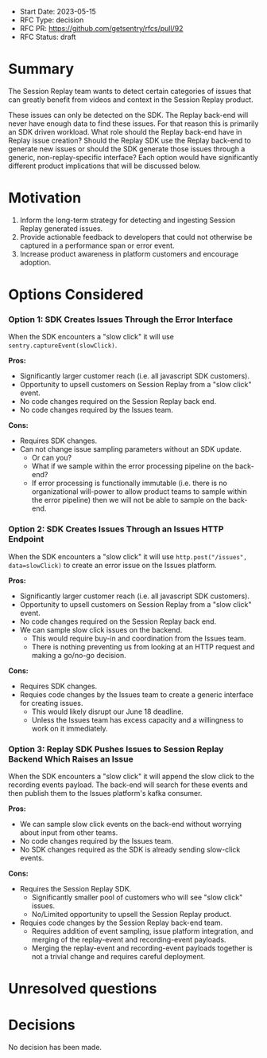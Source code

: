 - Start Date: 2023-05-15
- RFC Type: decision
- RFC PR: https://github.com/getsentry/rfcs/pull/92
- RFC Status: draft

# Summary

The Session Replay team wants to detect certain categories of issues that can greatly benefit from videos and context in the Session Replay product.

These issues can only be detected on the SDK. The Replay back-end will never have enough data to find these issues. For that reason this is primarily an SDK driven workload. What role should the Replay back-end have in Replay issue creation? Should the Replay SDK use the Replay back-end to generate new issues or should the SDK generate those issues through a generic, non-replay-specific interface? Each option would have significantly different product implications that will be discussed below.

# Motivation

1. Inform the long-term strategy for detecting and ingesting Session Replay generated issues.
2. Provide actionable feedback to developers that could not otherwise be captured in a performance span or error event.
3. Increase product awareness in platform customers and encourage adoption.

# Options Considered

### Option 1: SDK Creates Issues Through the Error Interface

When the SDK encounters a "slow click" it will use `sentry.captureEvent(slowClick)`.

**Pros:**

- Significantly larger customer reach (i.e. all javascript SDK customers).
- Opportunity to upsell customers on Session Replay from a "slow click" event.
- No code changes required on the Session Replay back end.
- No code changes required by the Issues team.

**Cons:**

- Requires SDK changes.
- Can not change issue sampling parameters without an SDK update.
  - Or can you?
  - What if we sample within the error processing pipeline on the back-end?
  - If error processing is functionally immutable (i.e. there is no organizational will-power to allow product teams to sample within the error pipeline) then we will not be able to sample on the back-end.

### Option 2: SDK Creates Issues Through an Issues HTTP Endpoint

When the SDK encounters a "slow click" it will use `http.post("/issues", data=slowClick)` to create an error issue on the Issues platform.

**Pros:**

- Significantly larger customer reach (i.e. all javascript SDK customers).
- Opportunity to upsell customers on Session Replay from a "slow click" event.
- No code changes required on the Session Replay back end.
- We can sample slow click issues on the backend.
  - This would require buy-in and coordination from the Issues team.
  - There is nothing preventing us from looking at an HTTP request and making a go/no-go decision.

**Cons:**

- Requires SDK changes.
- Requies code changes by the Issues team to create a generic interface for creating issues.
  - This would likely disrupt our June 18 deadline.
  - Unless the Issues team has excess capacity and a willingness to work on it immediately.

### Option 3: Replay SDK Pushes Issues to Session Replay Backend Which Raises an Issue

When the SDK encounters a "slow click" it will append the slow click to the recording events payload. The back-end will search for these events and then publish them to the Issues platform's kafka consumer.

**Pros:**

- We can sample slow click events on the back-end without worrying about input from other teams.
- No code changes required by the Issues team.
- No SDK changes required as the SDK is already sending slow-click events.

**Cons:**

- Requires the Session Replay SDK.
  - Significantly smaller pool of customers who will see "slow click" issues.
  - No/Limited opportunity to upsell the Session Replay product.
- Requies code changes by the Session Replay back-end team.
  - Requires addition of event sampling, issue platform integration, and merging of the replay-event and recording-event payloads.
  - Merging the replay-event and recording-event payloads together is not a trivial change and requires careful deployment.

# Unresolved questions

# Decisions

No decision has been made.
